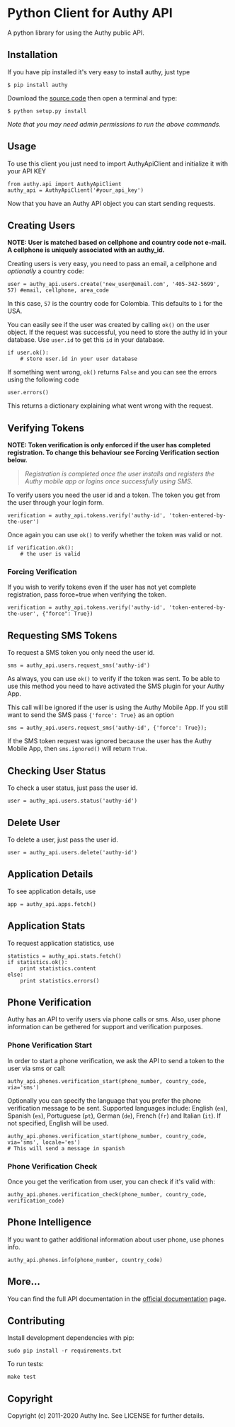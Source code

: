 # Python Client for Authy API

A python library for using the Authy public API.


## Installation

If you have pip installed it's very easy to install authy, just type

    $ pip install authy

Download the [source code](https://github.com/authy/authy-python/zipball/master) then open a terminal and type:

    $ python setup.py install

_Note that you may need admin permissions to run the above commands._

## Usage

To use this client you just need to import AuthyApiClient and initialize it with your API KEY


    from authy.api import AuthyApiClient
    authy_api = AuthyApiClient('#your_api_key')

Now that you have an Authy API object you can start sending requests.


## Creating Users

__NOTE: User is matched based on cellphone and country code not e-mail.
A cellphone is uniquely associated with an authy_id.__

Creating users is very easy, you need to pass an email, a cellphone and _optionally_ a country code:

    user = authy_api.users.create('new_user@email.com', '405-342-5699', 57) #email, cellphone, area_code

In this case, `57` is the country code for Colombia. This defaults to `1` for the USA.

You can easily see if the user was created by calling `ok()` on the user object.
If the request was successful, you need to store the authy id in your database. Use `user.id` to get this `id` in your database.

    if user.ok():
        # store user.id in your user database

If something went wrong, `ok()` returns `False` and you can see the errors using the following code

    user.errors()

This returns a dictionary explaining what went wrong with the request.


## Verifying Tokens


__NOTE: Token verification is only enforced if the user has completed registration. To change this behaviour see Forcing Verification section below.__

   >*Registration is completed once the user installs and registers the Authy mobile app or logins once successfully using SMS.*


To verify users you need the user id and a token. The token you get from the user through your login form.

    verification = authy_api.tokens.verify('authy-id', 'token-entered-by-the-user')

Once again you can use `ok()` to verify whether the token was valid or not.

    if verification.ok():
        # the user is valid


### Forcing Verification

If you wish to verify tokens even if the user has not yet complete registration, pass force=true when verifying the token.

    verification = authy_api.tokens.verify('authy-id', 'token-entered-by-the-user', {"force": True})

## Requesting SMS Tokens

To request a SMS token you only need the user id.

    sms = authy_api.users.request_sms('authy-id')

As always, you can use `ok()` to verify if the token was sent. To be able to use this method you need to have activated the SMS plugin for your Authy App.

This call will be ignored if the user is using the Authy Mobile App. If you still want to send
the SMS pass `{'force': True}` as an option

    sms = authy_api.users.request_sms('authy-id', {'force': True});

If the SMS token request was ignored because the user has the Authy Mobile App, then `sms.ignored()` will return `True`.

## Checking User Status

To check a user status, just pass the user id.

    user = authy_api.users.status('authy-id')

## Delete User

To delete a user, just pass the user id.

    user = authy_api.users.delete('authy-id')

## Application Details

To see application details, use

    app = authy_api.apps.fetch()

## Application Stats

To request application statistics, use

    statistics = authy_api.stats.fetch()
    if statistics.ok():
        print statistics.content
    else:
        print statistics.errors()

## Phone Verification

Authy has an API to verify users via phone calls or sms. Also, user phone information can be gethered
for support and verification purposes.

### Phone Verification Start

In order to start a phone verification, we ask the API to send a token to the user via sms or call:

    authy_api.phones.verification_start(phone_number, country_code, via='sms')

Optionally you can specify the language that you prefer the phone verification message to be sent. Supported
languages include: English (`en`), Spanish (`es`), Portuguese (`pt`), German (`de`), French (`fr`) and
Italian (`it`). If not specified, English will be used.

    authy_api.phones.verification_start(phone_number, country_code, via='sms', locale='es')
    # This will send a message in spanish


### Phone Verification Check

Once you get the verification from user, you can check if it's valid with:

    authy_api.phones.verification_check(phone_number, country_code, verification_code)

## Phone Intelligence

If you want to gather additional information about user phone, use phones info.

    authy_api.phones.info(phone_number, country_code)

## More…

You can find the full API documentation in the [official documentation](https://docs.authy.com) page.


## Contributing

Install development dependencies with pip:

    sudo pip install -r requirements.txt

To run tests:

    make test

## Copyright

Copyright (c) 2011-2020 Authy Inc. See LICENSE for further details.
